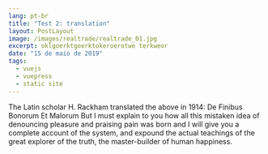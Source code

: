 ```yaml
---
lang: pt-br
title: "Test 2: translation"
layout: PostLayout
image: /images/realtrade/realtrade_01.jpg
excerpt: oklgoerktgoerktokeroerotwe terkweor
date: "15 de maio de 2019"
tags:
  - vuejs
  - vuepress
  - static site
---
```


The Latin scholar H. Rackham translated the above in 1914: De Finibus Bonorum Et Malorum But I must explain to you how all this mistaken idea of denouncing pleasure and praising pain was born and I will give you a complete account of the system, and expound the actual teachings of the great explorer of the truth, the master-builder of human happiness.
